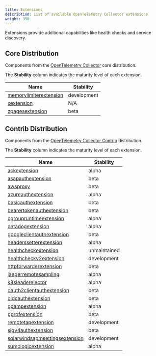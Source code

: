 ```yaml
---
title: Extensions
description: List of available OpenTelemetry Collector extensions
weight: 350
---
```


Extensions provide additional capabilities like health checks and service discovery.

## Core Distribution

Components from the [OpenTelemetry Collector](https://github.com/open-telemetry/opentelemetry-collector) core distribution.

The **Stability** column indicates the maturity level of each extension.

| Name | Stability |
|------|----------|
| [memorylimiterextension](https://github.com/open-telemetry/opentelemetry-collector/tree/main/extension/memorylimiterextension) | development |
| [xextension](https://github.com/open-telemetry/opentelemetry-collector/tree/main/extension/xextension) | N/A |
| [zpagesextension](https://github.com/open-telemetry/opentelemetry-collector/tree/main/extension/zpagesextension) | beta |

## Contrib Distribution

Components from the [OpenTelemetry Collector Contrib](https://github.com/open-telemetry/opentelemetry-collector-contrib) distribution.

The **Stability** column indicates the maturity level of each extension.

| Name | Stability |
|------|----------|
| [ackextension](https://github.com/open-telemetry/opentelemetry-collector-contrib/tree/main/extension/ackextension) | alpha |
| [asapauthextension](https://github.com/open-telemetry/opentelemetry-collector-contrib/tree/main/extension/asapauthextension) | beta |
| [awsproxy](https://github.com/open-telemetry/opentelemetry-collector-contrib/tree/main/extension/awsproxy) | beta |
| [azureauthextension](https://github.com/open-telemetry/opentelemetry-collector-contrib/tree/main/extension/azureauthextension) | alpha |
| [basicauthextension](https://github.com/open-telemetry/opentelemetry-collector-contrib/tree/main/extension/basicauthextension) | beta |
| [bearertokenauthextension](https://github.com/open-telemetry/opentelemetry-collector-contrib/tree/main/extension/bearertokenauthextension) | beta |
| [cgroupruntimeextension](https://github.com/open-telemetry/opentelemetry-collector-contrib/tree/main/extension/cgroupruntimeextension) | alpha |
| [datadogextension](https://github.com/open-telemetry/opentelemetry-collector-contrib/tree/main/extension/datadogextension) | alpha |
| [googleclientauthextension](https://github.com/open-telemetry/opentelemetry-collector-contrib/tree/main/extension/googleclientauthextension) | beta |
| [headerssetterextension](https://github.com/open-telemetry/opentelemetry-collector-contrib/tree/main/extension/headerssetterextension) | alpha |
| [healthcheckextension](https://github.com/open-telemetry/opentelemetry-collector-contrib/tree/main/extension/healthcheckextension) | unmaintained |
| [healthcheckv2extension](https://github.com/open-telemetry/opentelemetry-collector-contrib/tree/main/extension/healthcheckv2extension) | development |
| [httpforwarderextension](https://github.com/open-telemetry/opentelemetry-collector-contrib/tree/main/extension/httpforwarderextension) | beta |
| [jaegerremotesampling](https://github.com/open-telemetry/opentelemetry-collector-contrib/tree/main/extension/jaegerremotesampling) | alpha |
| [k8sleaderelector](https://github.com/open-telemetry/opentelemetry-collector-contrib/tree/main/extension/k8sleaderelector) | alpha |
| [oauth2clientauthextension](https://github.com/open-telemetry/opentelemetry-collector-contrib/tree/main/extension/oauth2clientauthextension) | beta |
| [oidcauthextension](https://github.com/open-telemetry/opentelemetry-collector-contrib/tree/main/extension/oidcauthextension) | beta |
| [opampextension](https://github.com/open-telemetry/opentelemetry-collector-contrib/tree/main/extension/opampextension) | alpha |
| [pprofextension](https://github.com/open-telemetry/opentelemetry-collector-contrib/tree/main/extension/pprofextension) | beta |
| [remotetapextension](https://github.com/open-telemetry/opentelemetry-collector-contrib/tree/main/extension/remotetapextension) | development |
| [sigv4authextension](https://github.com/open-telemetry/opentelemetry-collector-contrib/tree/main/extension/sigv4authextension) | beta |
| [solarwindsapmsettingsextension](https://github.com/open-telemetry/opentelemetry-collector-contrib/tree/main/extension/solarwindsapmsettingsextension) | development |
| [sumologicextension](https://github.com/open-telemetry/opentelemetry-collector-contrib/tree/main/extension/sumologicextension) | alpha |
